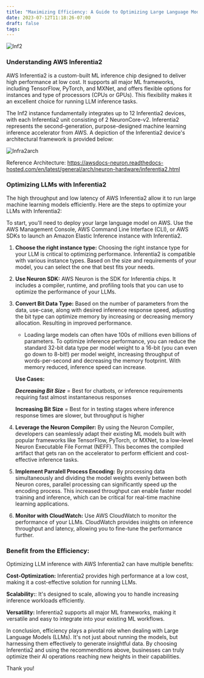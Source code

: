 ```yaml
---
title: "Maximizing Efficiency: A Guide to Optimizing Large Language Model (LLM) Inference with AWS Inferentia2"
date: 2023-07-12T11:18:26-07:00
draft: false
tags: 
---
```


![Inf2](/inf2.png)

### Understanding AWS Inferentia2

AWS Inferentia2 is a custom-built ML inference chip designed to deliver high performance at low cost. It supports all major ML frameworks, including TensorFlow, PyTorch, and MXNet, and offers flexible options for instances and type of processors (CPUs or GPUs). This flexibility makes it an excellent choice for running LLM inference tasks.

The Inf2 instance fundamentally integrates up to 12 Inferentia2 devices, with each Inferentia2 unit consisting of 2 NeuronCore-v2. Inferentia2 represents the second-generation, purpose-designed machine learning inference accelerator from AWS. A depiction of the Inferentia2 device's architectural framework is provided below:

![Infra2arch](/infra2arch.png)

Reference Architecture: https://awsdocs-neuron.readthedocs-hosted.com/en/latest/general/arch/neuron-hardware/inferentia2.html
### Optimizing LLMs with Inferentia2

The high throughput and low latency of AWS Inferentia2 allow it to run large machine learning models efficiently. Here are the steps to optimize your LLMs with Inferentia2:

To start, you'll need to deploy your large language model on AWS. Use the AWS Management Console, AWS Command Line Interface (CLI), or AWS SDKs to launch an Amazon Elastic Inference instance with Inferentia2.

1. **Choose the right instance type:** Choosing the right instance type for your LLM is critical to optimizing performance. Inferentia2 is compatible with various instance types. Based on the size and requirements of your model, you can select the one that best fits your needs.

2. **Use Neuron SDK:** AWS Neuron is the SDK for Inferentia chips. It includes a compiler, runtime, and profiling tools that you can use to optimize the performance of your LLMs.

3. **Convert Bit Data Type:** Based on the number of parameters from the data, use-case, along with desired inference response speed, adjusting the bit type can optimize memory by increasing or decreasing memory allocation. Resulting in improved performance.

    - Loading large models can often have 100s of millions even billions of parameters. To optimize inference performance, you can reduce the standard 32-bit data type per model weight to a 16-bit (you can even go down to 8-bit!) per model weight, increasing throughput of words-per-second and decreasing the memory footprint. With memory reduced, inference speed can increase. 

    **Use Cases:**

    ***Decreasing Bit Size*** = Best for chatbots, or inference requirements requiring fast almost instantaneous responses

    **Increasing Bit Size** = Best for in testing stages where inference response times are slower, but throughput is higher

4. **Leverage the Neuron Compiler:** By using the Neuron Compiler, developers can seamlessly adapt their existing ML models built with popular frameworks like TensorFlow, PyTorch, or MXNet, to a low-level Neuron Executable File Format (NEFF). This becomes the compiled artifact that gets ran on the accelerator to perform efficient and cost-effective inference tasks.

5. **Implement Parralell Process Encoding:** By processing data simultaneously and dividing the model weights evenly between both Neuron cores, parallel processing can significantly speed up the encoding process. This increased throughput can enable faster model training and inference, which can be critical for real-time machine learning applications.

6. **Monitor with CloudWatch:** Use AWS CloudWatch to monitor the performance of your LLMs. CloudWatch provides insights on inference throughput and latency, allowing you to fine-tune the performance further.

### Benefit from the Efficiency:

Optimizing LLM inference with AWS Inferentia2 can have multiple benefits:

**Cost-Optimization:** Inferentia2 provides high performance at a low cost, making it a cost-effective solution for running LLMs.

**Scalability:**: It's designed to scale, allowing you to handle increasing inference workloads efficiently.

**Versatility:** Inferentia2 supports all major ML frameworks, making it versatile and easy to integrate into your existing ML workflows.

In conclusion, efficiency plays a pivotal role when dealing with Large Language Models (LLMs). It's not just about running the models, but harnessing them effectively to generate insightful data. By choosing Inferentia2 and using the recommendtions above, businesses can truly optimize their AI operations reaching new heights in their capabilities.

Thank you!
